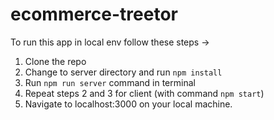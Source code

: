 # ecommerce-treetor
To run this app in local env follow these steps ->
1. Clone the repo
2. Change to server directory and run `npm install`
3. Run `npm run server` command in terminal
4. Repeat steps 2 and 3 for client (with command `npm start`)
5. Navigate to localhost:3000 on your local machine.
